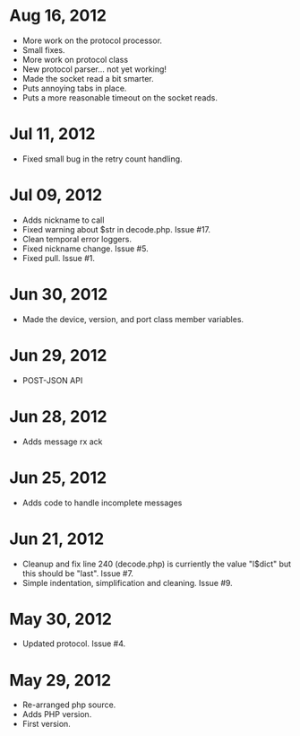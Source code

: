 Aug 16, 2012
============
- More work on the protocol processor.
- Small fixes.
- More work on protocol class
- New protocol parser... not yet working!
- Made the socket read a bit smarter.
- Puts annoying tabs in place.
- Puts a more reasonable timeout on the socket reads.

Jul 11, 2012
============
- Fixed small bug in the retry count handling.

Jul 09, 2012
============
- Adds nickname to call
- Fixed warning about $str in decode.php. Issue #17.
- Clean temporal error loggers.
- Fixed nickname change. Issue #5.
- Fixed pull. Issue #1.

Jun 30, 2012
============
- Made the device, version, and port class member variables.

Jun 29, 2012
============
- POST-JSON API

Jun 28, 2012
============
- Adds message rx ack

Jun 25, 2012
============
- Adds code to handle incomplete messages

Jun 21, 2012
============
- Cleanup and fix line 240 (decode.php) is curriently the value "l$dict" but this should be "last". Issue #7.
- Simple indentation, simplification and cleaning. Issue #9.

May 30, 2012
============
- Updated protocol. Issue #4.

May 29, 2012
============
- Re-arranged php source.
- Adds PHP version.
- First version.
